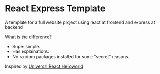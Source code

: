 # React Express Template

A template for a full website project using react at frontend and express at backend.

What is the difference?
- Super simple.
- Has explainations.
- No random packages installed for some "secret" reasons.

Inspired by [Universal React Helloworld](https://github.com/vlucas/universal-react-helloworld)